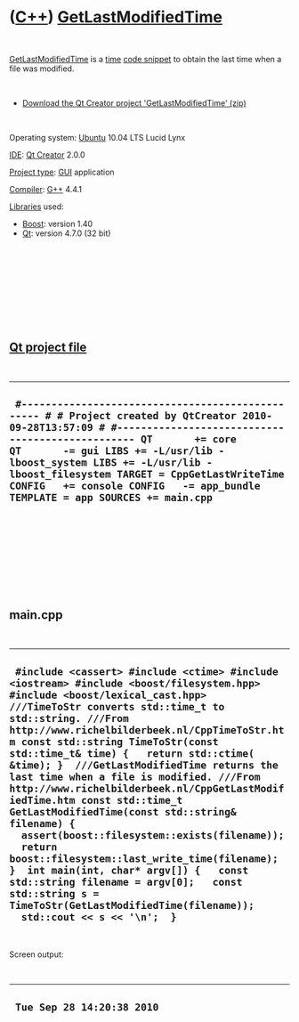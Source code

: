 
 

 

 

 

 

([C++](Cpp.md)) [GetLastModifiedTime](CppGetLastModifiedTime.md)
==================================================================

 

[GetLastModifiedTime](CppGetLastModifiedTime.md) is a
[time](CppTime.md) [code snippet](CppCodeSnippets.md) to obtain the
last time when a file was modified.

 

-   [Download the Qt Creator project
    'GetLastModifiedTime' (zip)](CppGetLastModifiedTime.zip)

 

Operating system: [Ubuntu](http://www.ubuntu.com) 10.04 LTS Lucid Lynx

[IDE](CppIde.md): [Qt Creator](CppQtCreator.md) 2.0.0

[Project type](CppQtProjectType.md): [GUI](CppGui.md) application

[Compiler](CppCompiler.md): [G++](CppGpp.md) 4.4.1

[Libraries](CppLibrary.md) used:

-   [Boost](CppBoost.md): version 1.40
-   [Qt](CppQt.md): version 4.7.0 (32 bit)

 

 

 

 

 

[Qt project file](CppQtProjectFile.md)
---------------------------------------

 

  -------------------------------------------------------------------------------------------------------------------------------------------------------------------------------------------------------------------------------------------------------------------------------------------------------------------------------------------------------------------------------------
  ` #------------------------------------------------- # # Project created by QtCreator 2010-09-28T13:57:09 # #------------------------------------------------- QT       += core QT       -= gui LIBS += -L/usr/lib -lboost_system LIBS += -L/usr/lib -lboost_filesystem TARGET = CppGetLastWriteTime CONFIG   += console CONFIG   -= app_bundle TEMPLATE = app SOURCES += main.cpp`
  -------------------------------------------------------------------------------------------------------------------------------------------------------------------------------------------------------------------------------------------------------------------------------------------------------------------------------------------------------------------------------------

 

 

 

 

 

main.cpp
--------

 

  ---------------------------------------------------------------------------------------------------------------------------------------------------------------------------------------------------------------------------------------------------------------------------------------------------------------------------------------------------------------------------------------------------------------------------------------------------------------------------------------------------------------------------------------------------------------------------------------------------------------------------------------------------------------------------------------------------------------------------------------------------------------------------------------------------------------------------
  ` #include <cassert> #include <ctime> #include <iostream> #include <boost/filesystem.hpp> #include <boost/lexical_cast.hpp>  ///TimeToStr converts std::time_t to std::string. ///From http://www.richelbilderbeek.nl/CppTimeToStr.htm const std::string TimeToStr(const std::time_t& time) {   return std::ctime( &time); }  ///GetLastModifiedTime returns the last time when a file is modified. ///From http://www.richelbilderbeek.nl/CppGetLastModifiedTime.htm const std::time_t GetLastModifiedTime(const std::string& filename) {   assert(boost::filesystem::exists(filename));   return boost::filesystem::last_write_time(filename); }  int main(int, char* argv[]) {   const std::string filename = argv[0];   const std::string s = TimeToStr(GetLastModifiedTime(filename));   std::cout << s << '\n';  }`
  ---------------------------------------------------------------------------------------------------------------------------------------------------------------------------------------------------------------------------------------------------------------------------------------------------------------------------------------------------------------------------------------------------------------------------------------------------------------------------------------------------------------------------------------------------------------------------------------------------------------------------------------------------------------------------------------------------------------------------------------------------------------------------------------------------------------------------

 

Screen output:

 

  -----------------------------
  ` Tue Sep 28 14:20:38 2010`
  -----------------------------

 

 

 

 

 

 

